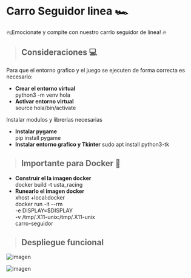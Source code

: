 # Carro Seguidor linea  🏎️
🔥¡Emocionate y compite con nuestro carrlo seguidor de linea! 🔥 

> ## **Consideraciones** 💻
Para que el entorno grafico y el juego se ejecuten de forma correcta es necesario:
* **Crear el entorno virtual** <br>
python3 -m venv hola <br>
* **Activar entorno virtual** <br>
source hola/bin/activate <br>

Instalar modulos y librerias necesarias
* **Instalar pygame** <br>
pip install pygame <br>
* **Instalar entorno grafico y Tkinter**
sudo apt install python3-tk

> ## **Importante para Docker** 🐳
* **Construir el la imagen docker** <br>
docker build -t usta_racing <br>
* **Runearlo el imagen docker**<br>
xhost +local:docker <br>
docker run -it --rm \
  -e DISPLAY=$DISPLAY \
  -v /tmp/.X11-unix:/tmp/.X11-unix \
  carro-seguidor

> ## Despliegue funcional
![imagen](https://github.com/user-attachments/assets/95bc284c-ab3f-4f34-986a-cba89d0e557b)

![imagen](https://github.com/user-attachments/assets/c6d87243-20bd-4d10-ad84-6dfc32da5185)
